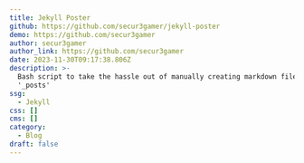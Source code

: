```yaml
---
title: Jekyll Poster
github: https://github.com/secur3gamer/jekyll-poster
demo: https://github.com/secur3gamer
author: secur3gamer
author_link: https://github.com/secur3gamer
date: 2023-11-30T09:17:38.806Z
description: >-
  Bash script to take the hassle out of manually creating markdown files in
  '_posts'
ssg:
  - Jekyll
css: []
cms: []
category:
  - Blog
draft: false
---
```

